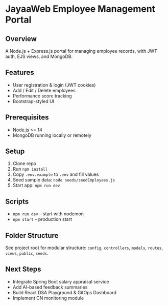 # JayaaWeb Employee Management Portal

## Overview
A Node.js + Express.js portal for managing employee records, with JWT auth, EJS views, and MongoDB.

## Features
- User registration & login (JWT cookies)
- Add / Edit / Delete employees
- Performance score tracking
- Bootstrap-styled UI

## Prerequisites
- Node.js >= 14
- MongoDB running locally or remotely

## Setup
1. Clone repo  
2. Run `npm install`  
3. Copy `.env.example` to `.env` and fill values  
4. Seed sample data: `node seeds/seedEmployees.js`  
5. Start app: `npm run dev`  

## Scripts
- `npm run dev` – start with nodemon  
- `npm start` – production start  

## Folder Structure
See project root for modular structure: `config`, `controllers`, `models`, `routes`, `views`, `public`, `seeds`.

## Next Steps
- Integrate Spring Boot salary appraisal service  
- Add AI-based feedback summaries  
- Build React DSA Playground & GitOps Dashboard  
- Implement CN monitoring module  

